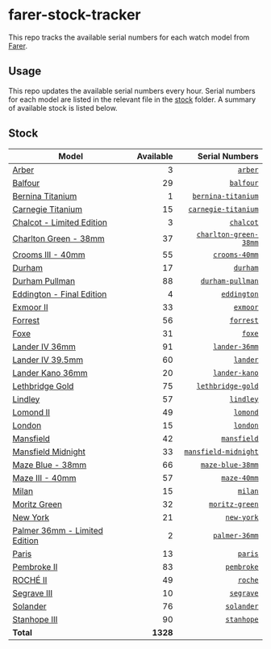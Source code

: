 # farer-stock-tracker

This repo tracks the available serial numbers for each watch model from [Farer](https://farer.com).

## Usage

This repo updates the available serial numbers every hour. Serial numbers for each model are listed in the relevant file in the [stock](./stock) folder. A summary of available stock is listed below.

## Stock

| Model | Available | Serial Numbers |
| ----- | --------: | -------------: |
| [Arber](https://usd.farer.com/products/arber) | 3 | [`arber`](./stock/arber) |
| [Balfour](https://usd.farer.com/products/balfour) | 29 | [`balfour`](./stock/balfour) |
| [Bernina Titanium](https://usd.farer.com/products/bernina-titanium) | 1 | [`bernina-titanium`](./stock/bernina-titanium) |
| [Carnegie Titanium](https://usd.farer.com/products/carnegie-titanium) | 15 | [`carnegie-titanium`](./stock/carnegie-titanium) |
| [Chalcot - Limited Edition](https://usd.farer.com/products/chalcot) | 3 | [`chalcot`](./stock/chalcot) |
| [Charlton Green - 38mm](https://usd.farer.com/products/charlton-green-38mm) | 37 | [`charlton-green-38mm`](./stock/charlton-green-38mm) |
| [Crooms III - 40mm](https://usd.farer.com/products/crooms-40mm) | 55 | [`crooms-40mm`](./stock/crooms-40mm) |
| [Durham](https://usd.farer.com/products/durham) | 17 | [`durham`](./stock/durham) |
| [Durham Pullman](https://usd.farer.com/products/durham-pullman) | 88 | [`durham-pullman`](./stock/durham-pullman) |
| [Eddington - Final Edition](https://usd.farer.com/products/eddington) | 4 | [`eddington`](./stock/eddington) |
| [Exmoor II](https://usd.farer.com/products/exmoor) | 33 | [`exmoor`](./stock/exmoor) |
| [Forrest](https://usd.farer.com/products/forrest) | 56 | [`forrest`](./stock/forrest) |
| [Foxe](https://usd.farer.com/products/foxe) | 31 | [`foxe`](./stock/foxe) |
| [Lander IV 36mm](https://usd.farer.com/products/lander-36mm) | 91 | [`lander-36mm`](./stock/lander-36mm) |
| [Lander IV 39.5mm](https://usd.farer.com/products/lander) | 60 | [`lander`](./stock/lander) |
| [Lander Kano 36mm](https://usd.farer.com/products/lander-kano) | 20 | [`lander-kano`](./stock/lander-kano) |
| [Lethbridge Gold](https://usd.farer.com/products/lethbridge-gold) | 75 | [`lethbridge-gold`](./stock/lethbridge-gold) |
| [Lindley](https://usd.farer.com/products/lindley) | 57 | [`lindley`](./stock/lindley) |
| [Lomond II](https://usd.farer.com/products/lomond) | 49 | [`lomond`](./stock/lomond) |
| [London](https://usd.farer.com/products/london) | 15 | [`london`](./stock/london) |
| [Mansfield](https://usd.farer.com/products/mansfield) | 42 | [`mansfield`](./stock/mansfield) |
| [Mansfield Midnight](https://usd.farer.com/products/mansfield-midnight) | 33 | [`mansfield-midnight`](./stock/mansfield-midnight) |
| [Maze Blue - 38mm](https://usd.farer.com/products/maze-blue-38mm) | 66 | [`maze-blue-38mm`](./stock/maze-blue-38mm) |
| [Maze III - 40mm](https://usd.farer.com/products/maze-40mm) | 57 | [`maze-40mm`](./stock/maze-40mm) |
| [Milan](https://usd.farer.com/products/milan) | 15 | [`milan`](./stock/milan) |
| [Moritz Green](https://usd.farer.com/products/moritz-green) | 32 | [`moritz-green`](./stock/moritz-green) |
| [New York](https://usd.farer.com/products/new-york) | 21 | [`new-york`](./stock/new-york) |
| [Palmer 36mm - Limited Edition](https://usd.farer.com/products/palmer-36mm) | 2 | [`palmer-36mm`](./stock/palmer-36mm) |
| [Paris](https://usd.farer.com/products/paris) | 13 | [`paris`](./stock/paris) |
| [Pembroke II](https://usd.farer.com/products/pembroke) | 83 | [`pembroke`](./stock/pembroke) |
| [ROCHÉ II](https://usd.farer.com/products/roche) | 49 | [`roche`](./stock/roche) |
| [Segrave III](https://usd.farer.com/products/segrave) | 10 | [`segrave`](./stock/segrave) |
| [Solander](https://usd.farer.com/products/solander) | 76 | [`solander`](./stock/solander) |
| [Stanhope III](https://usd.farer.com/products/stanhope) | 90 | [`stanhope`](./stock/stanhope) |
| **Total** | **1328** | |
